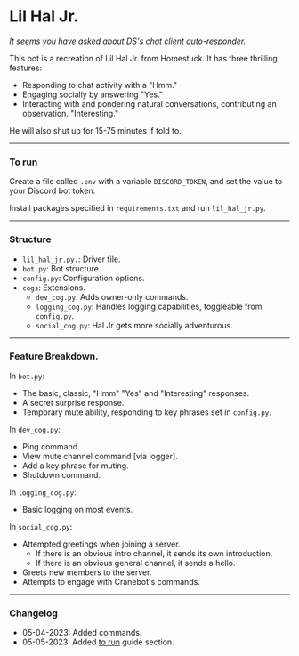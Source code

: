 # Lil Hal Jr.

*It seems you have asked about DS's chat client auto-responder.*

This bot is a recreation of Lil Hal Jr. from Homestuck. It has three thrilling features:
- Responding to chat activity with a "Hmm."
- Engaging socially by answering "Yes."
- Interacting with and pondering natural conversations, contributing an observation. "Interesting."

He will also shut up for 15-75 minutes if told to.


---
### To run

Create a file called `.env` with a variable `DISCORD_TOKEN`, and set the value to your Discord bot token. 

Install packages specified in `requirements.txt` and run `lil_hal_jr.py`.


---
### Structure

- `lil_hal_jr.py.`: Driver file.
- `bot.py`: Bot structure.
- `config.py`: Configuration options.
- `cogs`: Extensions.
  - `dev_cog.py`: Adds owner-only commands.
  - `logging_cog.py`: Handles logging capabilities, toggleable from `config.py`.
  - `social_cog.py`: Hal Jr gets more socially adventurous.


---
### Feature Breakdown.

In `bot.py`:
- The basic, classic, "Hmm" "Yes" and "Interesting" responses.
- A secret surprise response.
- Temporary mute ability, responding to key phrases set in `config.py`.

In `dev_cog.py`:
- Ping command.
- View mute channel command [via logger].
- Add a key phrase for muting.
- Shutdown command.

In `logging_cog.py`:
- Basic logging on most events.

In `social_cog.py`:
- Attempted greetings when joining a server.
  - If there is an obvious intro channel, it sends its own introduction.
  - If there is an obvious general channel, it sends a hello.
- Greets new members to the server.
- Attempts to engage with Cranebot's commands.


---
### Changelog

- 05-04-2023: Added commands.
- 05-05-2023: Added [to run](#to-run) guide section.

